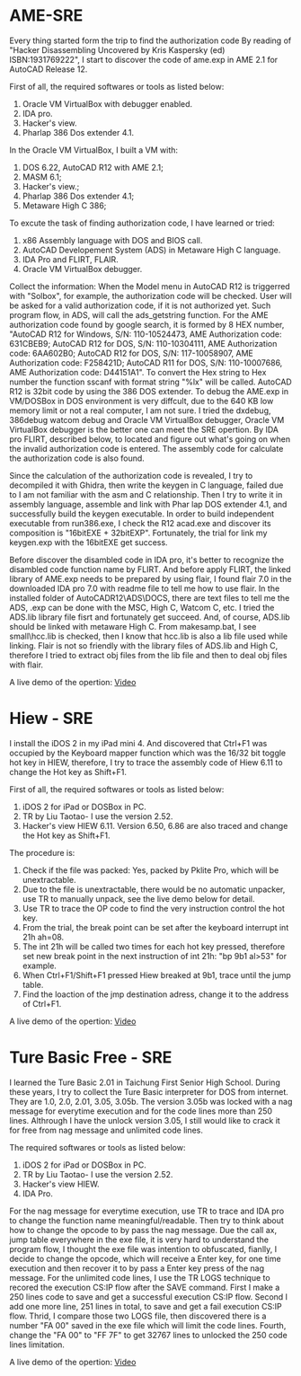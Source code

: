 # AME-SRE

Every thing started form the trip to find the authorization code
By reading of "Hacker Disassembling Uncovered by Kris Kaspersky (ed) ISBN:1931769222", I start to discover the code of ame.exp in AME 2.1 for AutoCAD Release 12.

First of all, the required softwares or tools as listed below:
1. Oracle VM VirtualBox with debugger enabled.
1. IDA pro.
1. Hacker's view.
1. Pharlap 386 Dos extender 4.1.

In the Oracle VM VirtualBox, I built a VM with:
  1. DOS 6.22, AutoCAD R12 with AME 2.1;
  1. MASM 6.1;
  1. Hacker's view.;
  1. Pharlap 386 Dos extender 4.1;
  1. Metaware High C 386;

To excute the task of finding authorization code, I have learned or tried:
  1. x86 Assembly language with DOS and BIOS call.
  1. AutoCAD Developement System (ADS) in Metaware High C language.
  1. IDA Pro and FLIRT, FLAIR.
  1. Oracle VM VirtualBox debugger.

Collect the information:
When the Model menu in AutoCAD R12 is triggerred with "Solbox", for example, the authorization code will be checked. User will be asked for a valid authorization code, if it is not authorized yet. Such program flow, in ADS, will call the ads_getstring function. For the AME authorization code found by google search, it is formed by 8 HEX number, "AutoCAD R12 for Windows, S/N: 110-10524473, AME Authorization code: 631CBEB9; AutoCAD R12 for DOS, S/N: 110-10304111, AME Authorization code: 6AA602B0; AutoCAD R12 for DOS, S/N: 117-10058907, AME Authorization code: F258421D; AutoCAD R11 for DOS, S/N: 110-10007686, AME Authorization code: D44151A1". To convert the Hex string to Hex number the function sscanf with format string "%lx" will be called. AutoCAD R12 is 32bit code by using the 386 DOS extender. To debug the AME.exp in VM/DOSBox in DOS environment is very diffcult, due to the 640 KB low memory limit or not a real computer, I am not sure. I tried the dxdebug, 386debug watcom debug and Oracle VM VirtualBox debugger, Oracle VM VirtualBox debugger is the better one can meet the SRE opertion. By IDA pro FLIRT, described below, to located and figure out what's going on when the invalid authorization code is entered. The assembly code for calculate the authorization code is also found. 

Since the calculation of the authorization code is revealed, I try to decompiled it with Ghidra, then write the keygen in C language, failed due to I am not familiar with the asm and C relationship. Then I try to write it in assembly language, assemble and link with Phar lap DOS extender 4.1, and successfully build the keygen executable. In order to build independent executable from run386.exe, I check the R12 acad.exe and discover its composition is "16bitEXE + 32bitEXP". Fortunately, the trial for link my keygen.exp with the 16bitEXE get success.

Before discover the disambled code in IDA pro, it's better to recognize the disambled code function name by FLIRT. And before apply FLIRT, the linked library of AME.exp needs to be prepared by using flair, I found flair 7.0 in the downloaded IDA pro 7.0 with readme file to tell me how to use flair. In the installed folder of AutoCADR12\ADS\DOCS, there are text files to tell me the ADS, .exp can be done with the MSC, High C, Watcom C, etc. I tried the ADS.lib library file fisrt and fortunately get succeed. And, of course, ADS.lib should be linked with metaware High C. From makesamp.bat, I see small\hcc.lib is checked, then I know that hcc.lib is also a lib file used while linking. Flair is not so friendly with the library files of ADS.lib and High C, therefore I tried to extract obj files from the lib file and then to deal obj files with flair.

A live demo of the opertion: [Video](https://youtu.be/pMIo7gBMCk8)

# Hiew - SRE

I install the iDOS 2 in my iPad mini 4. And discovered that Ctrl+F1 was occupied by the Keyboard mapper function which was the 16/32 bit toggle hot key in HIEW, therefore, I try to trace the assembly code of Hiew 6.11 to change the Hot key as Shift+F1. 

First of all, the required softwares or tools as listed below:
1. iDOS 2 for iPad or DOSBox in PC.
1. TR by Liu Taotao- I use the version 2.52.
1. Hacker's view HIEW 6.11. Version 6.50, 6.86 are also traced and change the Hot key as Shift+F1.

The procedure is:

  1. Check if the file was packed: Yes, packed by Pklite Pro, which will be unextractable.
  1. Due to the file is unextractable, there would be no automatic unpacker, use TR to manually unpack, see the live demo below for detail.
  1. Use TR to trace the OP code to find the very instruction control the hot key.
  1. From the trial, the break point can be set after the keyboard interrupt int 21h ah=08.
  1. The int 21h will be called two times for each hot key pressed, therefore set new break point in the next instruction of int 21h: "bp 9b1 al>53" for example.
  1. When Ctrl+F1/Shift+F1 pressed Hiew breaked at 9b1, trace until the jump table. 
  1. Find the loaction of the jmp destination adress, change it to the address of Ctrl+F1.

A live demo of the opertion: [Video](https://youtu.be/256guFYcyAA)


# Ture Basic Free - SRE

I learned the Ture Basic 2.01 in Taichung First Senior High School. During these years, I try to collect the Ture Basic interpreter for DOS  from internet. They are 1.0, 2.0, 2.01, 3.05, 3.05b.
The version 3.05b was locked with a nag message for everytime execution and for the code lines more than 250 lines. Althrough I have the unlock version 3.05, I still would like to crack it for free from nag message and unlimited code lines.

The required softwares or tools as listed below:
1. iDOS 2 for iPad or DOSBox in PC.
1. TR by Liu Taotao- I use the version 2.52.
1. Hacker's view HIEW.
1. IDA Pro.

For the nag message for everytime execution, use TR to trace and IDA pro to change the function name meaningful/readable. Then try to think about how to change the opcode to by pass the nag message. Due the call ax, jump table everywhere in the exe file, it is very hard to understand the program flow, I thought the exe file was intention to obfuscated, fianlly, I decide to change the opcode, which will receive a Enter key, for one time execution and then recover it to by pass a Enter key press of the nag message.
For the unlimited code lines, I use the TR LOGS technique to recored the execution CS:IP flow after the SAVE command. First I make a 250 lines code to save and get a successful execution CS:IP flow. Second I add one more line, 251 lines in total, to save and get a fail execution CS:IP flow. Thrid, I compare those two LOGS file, then discovered there is a number "FA 00" saved in the exe file which will limit the code lines. Fourth, change the "FA 00" to "FF 7F" to get 32767 lines to unlocked the 250 code lines limitation.

A live demo of the opertion: [Video](https://youtu.be/256guFYcyAA)

